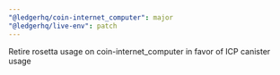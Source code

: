 ```yaml
---
"@ledgerhq/coin-internet_computer": major
"@ledgerhq/live-env": patch
---
```


Retire rosetta usage on coin-internet_computer in favor of ICP canister usage
